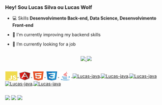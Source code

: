 ### Hey! Sou Lucas Silva ou Lucas Wolf

- 💻 Skills **Desenvolvimento Back-end, Data Science, Desenvolvimento Front-end**
- 🌱 I'm currently improving my backend skills
- 🔭 I’m currently looking for a job
  
  <br>
  <div align="center">
  <a href="https://github.com/Luscaswolf">
    <img height="180em" src="https://github-readme-streak-stats.herokuapp.com/?user=Luscaswolf&theme=tokyonight")/>
  <img height="180em" src="https://github-readme-stats.vercel.app/api/top-langs/?username=Luscaswolf&layout=compact&langs_count=7&theme=tokyonight"/>
</div>

<div style="display: inline_block"><br>
  <img align="center" alt="Lucas-Js" height="30" width="40" src="https://raw.githubusercontent.com/devicons/devicon/master/icons/javascript/javascript-plain.svg">
  <img align="center" alt="Lucas-angular" height="30" width="40" src="https://raw.githubusercontent.com/devicons/devicon/master/icons/angularjs/angularjs-original.svg">
  <img align="center" alt="Lucas-HTML" height="30" width="40" src="https://raw.githubusercontent.com/devicons/devicon/master/icons/html5/html5-original.svg">
  <img align="center" alt="Lucas-CSS" height="30" width="40" src="https://raw.githubusercontent.com/devicons/devicon/master/icons/css3/css3-original.svg">
  <img align="center" alt="Lucas-java" height="30" width="40" src="https://raw.githubusercontent.com/devicons/devicon/master/icons/java/java-original.svg">
  <img align="center" alt="Lucas-java" height="30" width="40" src="https://cdn.jsdelivr.net/gh/devicons/devicon@latest/icons/vscode/vscode-original.svg" />
  <img align="center" alt="Lucas-java" height="30" width="40" src="https://cdn.jsdelivr.net/gh/devicons/devicon@latest/icons/nodejs/nodejs-original-wordmark.svg" />
  <img align="center" alt="Lucas-java" height="30" width="40" src="https://cdn.jsdelivr.net/gh/devicons/devicon@latest/icons/python/python-original.svg" />
  <img align="center" alt="Lucas-java" height="30" width="40" src="https://cdn.jsdelivr.net/gh/devicons/devicon@latest/icons/pandas/pandas-plain.svg" />
  <img align="center" alt="Lucas-java" height="30" width="40"  src="https://cdn.jsdelivr.net/gh/devicons/devicon@latest/icons/git/git-original.svg" />
</div>
  
  ##
 
<div> 
  <a href="https://instagram.com/Luscaswolf" target="_blank"><img src="https://img.shields.io/badge/-Instagram-%23E4405F?style=for-the-badge&logo=instagram&logoColor=white" target="_blank"></a>
  <a href="https://twitter.com/lobodemoletom" target="_blank"><img src="https://img.shields.io/badge/Twitter-1DA1F2?style=for-the-badge&logo=twitter&logoColor=white"></a>
  <a href="https://www.linkedin.com/in/lucaspsilvadev/" target="_blank"><img src="https://img.shields.io/badge/LinkedIn-0077B5?style=for-the-badge&logo=linkedin&logoColor=white"></a>
 
</div>

